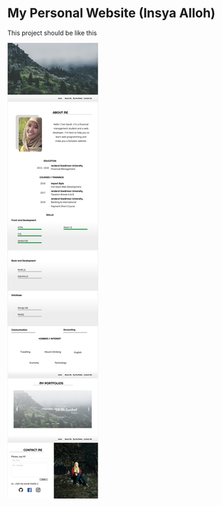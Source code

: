 # My Personal Website (Insya Alloh)

This project should be like this

![image](./images/sarahgushef.com.jpg)
